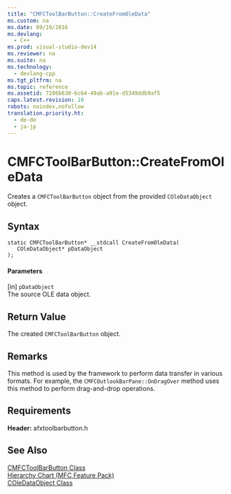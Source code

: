```yaml
---
title: "CMFCToolBarButton::CreateFromOleData"
ms.custom: na
ms.date: 09/19/2016
ms.devlang: 
  - C++
ms.prod: visual-studio-dev14
ms.reviewer: na
ms.suite: na
ms.technology: 
  - devlang-cpp
ms.tgt_pltfrm: na
ms.topic: reference
ms.assetid: 7286b630-6c64-49ab-a91e-d5349ddb9af5
caps.latest.revision: 10
robots: noindex,nofollow
translation.priority.ht: 
  - de-de
  - ja-jp
---
```

# CMFCToolBarButton::CreateFromOleData
Creates a `CMFCToolBarButton` object from the provided `COleDataObject` object.  
  
## Syntax  
  
```  
static CMFCToolBarButton* __stdcall CreateFromOleData(  
   COleDataObject* pDataObject  
);  
```  
  
#### Parameters  
 [in] `pDataObject`  
 The source OLE data object.  
  
## Return Value  
 The created `CMFCToolBarButton` object.  
  
## Remarks  
 This method is used by the framework to perform data transfer in various formats. For example, the `CMFCOutlookBarPane::OnDragOver` method uses this method to perform drag-and-drop operations.  
  
## Requirements  
 **Header:** afxtoolbarbutton.h  
  
## See Also  
 [CMFCToolBarButton Class](../vs140/CMFCToolBarButton-Class.md)   
 [Hierarchy Chart (MFC Feature Pack)](../vs140/Hierarchy-Chart.md)   
 [COleDataObject Class](../vs140/COleDataObject-Class.md)